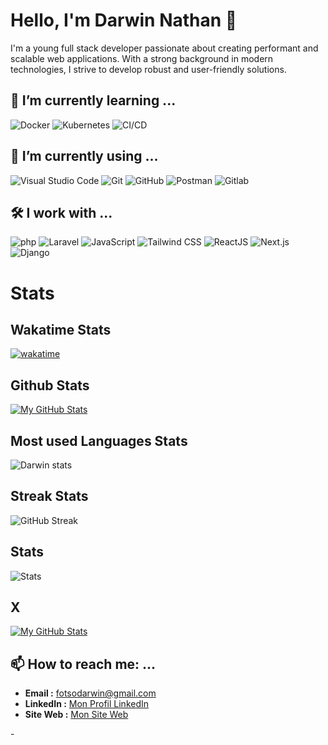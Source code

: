 # Hello, I'm Darwin Nathan 👋

<!--
**darwinnatha/darwinnatha** is a ✨ _special_ ✨ repository because its `README.md` (this file) appears on your GitHub profile.

Here are some ideas to get you started:

- 👯 I’m looking to collaborate on ...
- 🤔 I’m looking for help with ...
- 💬 Ask me about ...
- 😄 Pronouns: ...
- ⚡ Fun fact: ...
-->

I'm a young full stack developer passionate about creating performant and scalable web applications. With a strong background in modern technologies, I strive to develop robust and user-friendly solutions.
<!-- Je suis un développeur web fullstack passionné, spécialisé dans la création d'applications web performantes et évolutives. Avec une expertise dans des technologies modernes, je m'efforce de développer des solutions robustes et conviviales. -->

## 🌱 I’m currently learning ...

![Docker](https://img.shields.io/badge/-Docker-2496ED?style=flat&logo=docker&logoColor=white)
![Kubernetes](https://img.shields.io/badge/-Kubernetes-326CE5?style=flat&logo=kubernetes&logoColor=white)
![CI/CD](https://img.shields.io/badge/-CI/CD-000000?style=flat)

## 🔭 I’m currently using ...

![Visual Studio Code](https://img.shields.io/badge/-Visual%20Studio%20Code-007ACC?style=flat&logo=visual-studio-code&logoColor=white)
![Git](https://img.shields.io/badge/-Git-F05032?style=flat&logo=git&logoColor=white)
![GitHub](https://img.shields.io/badge/-GitHub-181717?style=flat&logo=github&logoColor=white)
![Postman](https://img.shields.io/badge/-Postman-FF6C37?style=flat&logo=postman&logoColor=white)
![Gitlab](https://img.shields.io/badge/-Gitlab-FC6D26?style=flat&logo=gitlab&logoColor=white)

## 🛠️ I work with ...

  ![php](https://shields.io/badge/-PHP-3776AB?style=flat&logo=php)
  ![Laravel](https://img.shields.io/badge/-Laravel-FF2D20?style=flat&logo=laravel&logoColor=white)
  ![JavaScript](https://img.shields.io/badge/-JavaScript-F7DF1E?style=flat&logo=javascript&logoColor=black)
  ![Tailwind CSS](https://img.shields.io/badge/-Tailwind_CSS-38B2AC?style=flat&logo=tailwind-css&logoColor=white)
  ![ReactJS](https://shields.io/badge/react-black?logo=react&style=for-the-badge)
  ![Next.js](https://img.shields.io/badge/-Next.js-000000?style=flat&logo=next.js&logoColor=white)
  ![Django](https://img.shields.io/badge/-Django-092E20?style=flat&logo=django&logoColor=white)

# Stats

## Wakatime Stats

[![wakatime](https://wakatime.com/badge/user/018ee0e1-4a0f-4f3e-bfe2-17035f109062.svg)](https://wakatime.com/@018ee0e1-4a0f-4f3e-bfe2-17035f109062)

## Github Stats

[![My GitHub Stats](https://github-readme-stats.vercel.app/api?username=darwinnatha&show_icons=true&count_private=true&hide=stars&theme=light)](https://github.com/darwinnatha)

## Most used Languages Stats

![Darwin stats](https://github-readme-stats.vercel.app/api/top-langs?username=darwinnatha&show_icons=true&locale=en&layout=compact)

## Streak Stats

![GitHub Streak](https://streak-stats.demolab.com/?user=darwinnatha)

## Stats

![Stats](https://github-profile-trophy.vercel.app/?username=darwinnatha)

## X

[![My GitHub Stats](https://img.shields.io/twitter/follow/DarwinNatha?logo=twitter&style=for-the-badge)](https://twitter.com/DarwinNatha)

## 📫 How to reach me: ...

- **Email :** [fotsodarwin@gmail.com](mailto:fotsodarwin@gmail.com)
- **LinkedIn :** [Mon Profil LinkedIn](https://www.linkedin.com/in/darwin-fotso/)
- **Site Web :** [Mon Site Web](https://jd-devs.com/)
<!--

## 🌱 En apprentissage

Je suis actuellement en train d'apprendre :

- [Technologie ou sujet en cours d'apprentissage]
- [Technologie ou sujet en cours d'apprentissage]

## 🎯 Objectifs

Je vise à :

- Améliorer mes compétences en [sujet ou technologie].
- Participer à des projets open source.
- Contribuer à la communauté de développement web.

-->-

